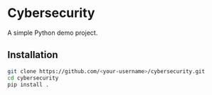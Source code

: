 # Cybersecurity

A simple Python demo project.

## Installation

```bash
git clone https://github.com/<your-username>/cybersecurity.git
cd cybersecurity
pip install .
